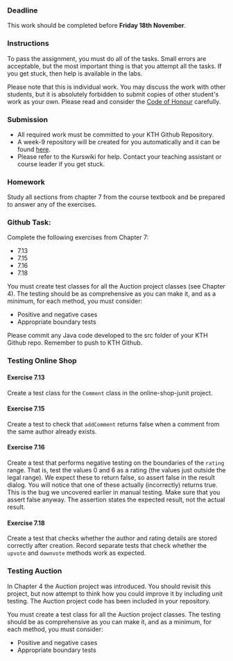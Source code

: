 ### Deadline
This work should be completed before **Friday 18th November**.

### Instructions
To pass the assignment, you must do all of the tasks. Small errors are acceptable, but the most important thing is that you attempt all the tasks. If you get stuck, then help is available in the labs.

Please note that this is individual work. You may discuss the work with other students, but it is absolutely forbidden to submit copies of other student's work as your own. Please read and consider the [Code of Honour](https://www.kth.se/csc/utbildning/hederskodex) carefully.

### Submission
- All required work must be committed to your KTH Github Repository.
- A week-9 repository will be created for you automatically and it can be found [here](https://gits-15.sys.kth.se/inda-16).
- Please refer to the Kurswiki for help. Contact your teaching assistant or course leader if you get stuck.

### Homework
Study all sections from chapter 7 from the course textbook and be prepared to answer any of the exercises.

### Github Task:
Complete the following exercises from Chapter 7:
- 7.13
- 7.15
- 7.16
- 7.18

You must create test classes for all the Auction project classes (see Chapter 4). The testing should be as comprehensive as you can make it, and as a minimum, for each method, you must consider:

- Positive and negative cases
- Appropriate boundary tests

Please commit any Java code developed to the src folder of your KTH Github repo. Remember to push to KTH Github.

### Testing Online Shop

#### Exercise 7.13
Create a test class for the `Comment` class in the online-shop-junit project.

#### Exercise 7.15
Create a test to check that `addComment` returns false when a comment from the same author already exists.

#### Exercise 7.16
Create a test that performs negative testing on the boundaries of the `rating` range. That is, test the values 0 and 6 as a rating (the values just outside the legal range). We expect these to return false, so assert false in the result dialog. You will notice that one of these actually (incorrectly) returns true. This is the bug we uncovered earlier in manual testing. Make sure that you assert false anyway. The assertion states the expected result, not the actual result.

#### Exercise 7.18
Create a test that checks whether the author and rating details are stored correctly after creation. Record separate tests that check whether the `upvote` and `downvote` methods work as expected.

### Testing Auction
In Chapter 4 the Auction project was introduced.  You should revisit this project, but now attempt to think how you could improve it by including unit testing.  The Auction project code has been included in your repository.

You must create a test class for all the Auction project classes.  The testing should be as comprehensive as you can make it, and as a minimum, for each method, you must consider:

- Positive and negative cases
- Appropriate boundary tests
